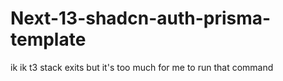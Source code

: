 # Next-13-shadcn-auth-prisma-template
ik ik t3 stack exits but it's too much for me to run that command 